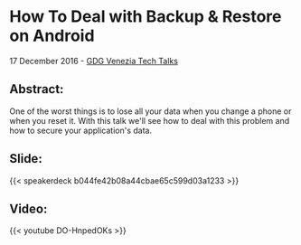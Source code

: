 # How To Deal with Backup & Restore on Android


17 December 2016 - [GDG Venezia Tech Talks](https://www.eventbrite.com/e/gdg-venezia-tech-talks-ca-foscari-tickets-29988036023?aff=ebapi#)

## Abstract:
One of the worst things is to lose all your data when you change a phone or when you reset it. With this talk we'll see how to deal with this problem and how to secure your application's data.

## Slide:
{{< speakerdeck b044fe42b08a44cbae65c599d03a1233 >}}


## Video: 
{{< youtube DO-HnpedOKs >}}
